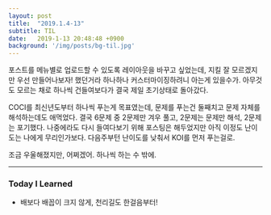 ```yaml
---
layout: post
title:  "2019.1.4-13"
subtitle: TIL
date:   2019-1-13 20:48:48 +0900
background: '/img/posts/bg-til.jpg'
---
```


포스트를 메뉴별로 업로드할 수 있도록 레이아웃을 바꾸고 싶었는데, 지킬 잘 모르겠지만 우선 만들어나보자! 했던거라 하나하나 커스터마이징하려니 아는게 있을수가. 아무것도 모르는 채로 하나씩 건들여보다가 결국 제일 초기상태로 돌아갔다.

COCI를 최신년도부터 하나씩 푸는게 목표였는데, 문제를 푸는건 둘째치고 문제 자체를 해석하는데도 애먹었다. 결국 6문제 중 2문제만 겨우 풀고, 2문제는 문제만 해석, 2문제는 포기했다. 나중에라도 다시 들여다보기 위해 포스팅은 해두었지만 아직 이정도 난이도는 나에게 무리인가보다. 다음주부턴 난이도를 낮춰서 KOI를 먼저 푸는걸로.

조금 우울해졌지만, 어쩌겠어. 하나씩 하는 수 밖에.

- - -

### Today I Learned
- 배보다 배꼽이 크지 않게, 천리길도 한걸음부터!
